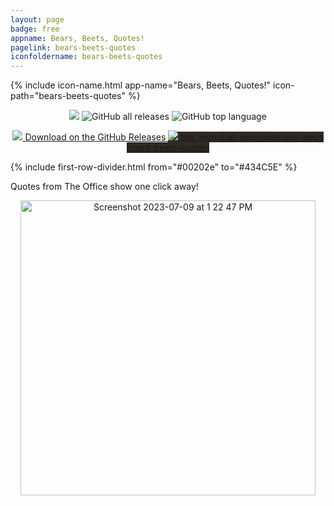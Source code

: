 ```yaml
---
layout: page
badge: free
appname: Bears, Beets, Quotes!
pagelink: bears-beets-quotes
iconfoldername: bears-beets-quotes
---
```

<div class="row first-row">
{% include icon-name.html app-name="Bears, Beets, Quotes!" icon-path="bears-beets-quotes" %}

<p align="center">
  <a href="https://github.com/menubar-apps/bears-beets-quotes"><img src="https://img.shields.io/badge/-bears-beets-quotes-black?logo=github&style=flat"></a>
  <img alt="GitHub all releases" src="https://img.shields.io/github/downloads/menubar-apps/bears-beets-quotes/total">
  <img alt="GitHub top language" src="https://img.shields.io/github/languages/top/menubar-apps/bears-beets-quotes">
</p>
  
<p align="center">

  <!--<a class="appstore-badge" href="https://apps.apple.com/us/app/todobar/id1641624925?mt=12&amp;itsct=apps_box_badge&amp;itscg=30200">
    <img class="appstore-badge__icon" src="{{ site.url | append: site.baseurl}}/assets/img/badges/apple.svg">
    <span class="appstore-badge__text">Download on the</span>
    <span class="appstore-badge__storename">Mac App Store</span>
  </a>-->

   <a class="appstore-badge" href="https://github.com/menubar-apps/bears-beets-quotes/releases">
    <img class="appstore-badge__icon" src="{{ site.url | append: site.baseurl}}/assets/img/badges/github.svg">
    <span class="appstore-badge__text">Download on the</span>
    <span class="appstore-badge__storename">GitHub Releases</span>
  </a>
  <a class="appstore-badge" href="#" style="background-color: #2e2a24">
    <img class="appstore-badge__icon" src="{{ site.url | append: site.baseurl}}/assets/img/badges/brew.svg">
    <span class="appstore-badge__text">tap: menubar-apps/menubar-apps</span>
    <span class="appstore-badge__storename">bears-beets-quotes</span>
  </a>
</p>

</div>

{% include first-row-divider.html from="#00202e" to="#434C5E" %}

<div class="row second-row">
<div class="col m8 offset-m2">
Quotes from The Office show one click away!
  
<p align="center">
  <img width="472" alt="Screenshot 2023-07-09 at 1 22 47 PM" src="https://github.com/menubar-apps/ToDoBar/assets/9363150/0cc76f58-f4a4-4ac1-b0d1-8c64175b742f">
</p>

</div>
</div>
